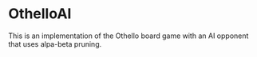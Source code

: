 # OthelloAI

This is an implementation of the Othello board game with an AI opponent that uses alpa-beta pruning. 
